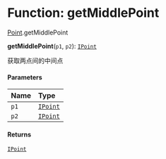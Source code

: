 # Function: getMiddlePoint

[Point](/auto-docs/editor/modules/Point.md).getMiddlePoint

**getMiddlePoint**(`p1`, `p2`): [`IPoint`](/auto-docs/editor/interfaces/IPoint.md)

获取两点间的中间点

#### Parameters

| Name | Type |
| :------ | :------ |
| `p1` | [`IPoint`](/auto-docs/editor/interfaces/IPoint.md) |
| `p2` | [`IPoint`](/auto-docs/editor/interfaces/IPoint.md) |

#### Returns

[`IPoint`](/auto-docs/editor/interfaces/IPoint.md)
